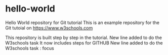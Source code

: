 # hello-world
Hello World repository for Git tutorial
This is an example repository for the Git tutoial on https://www.w3schools.com

This repository is built step by step in the tutorial.
New line added to do the W3schools task
It now includes steps for GITHUB
New line added to do the W3schools task : focus
